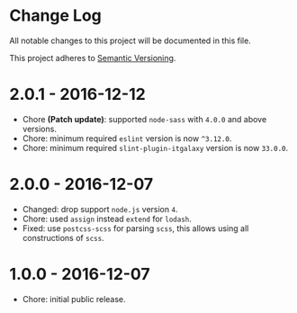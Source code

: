 # Change Log

All notable changes to this project will be documented in this file.

This project adheres to [Semantic Versioning](http://semver.org/).

# 2.0.1 - 2016-12-12

- Chore **(Patch update)**: supported `node-sass` with `4.0.0` and above versions.
- Chore: minimum required `eslint` version is now `^3.12.0`.
- Chore: minimum required `slint-plugin-itgalaxy` version is now `33.0.0`.

# 2.0.0 - 2016-12-07

- Changed: drop support `node.js` version `4`.
- Chore: used `assign` instead `extend` for `lodash`.
- Fixed: use `postcss-scss` for parsing `scss`, this allows using all constructions of `scss`.

# 1.0.0 - 2016-12-07

- Chore: initial public release.
